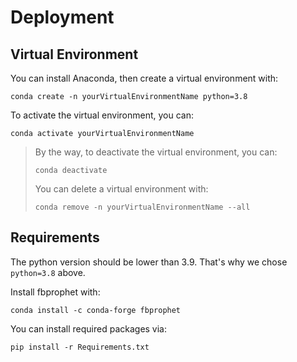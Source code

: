 # Deployment

## Virtual Environment

You can install Anaconda, then create a virtual environment with:

`conda create -n yourVirtualEnvironmentName python=3.8`

To activate the virtual environment, you can:

`conda activate yourVirtualEnvironmentName`

> By the way, to deactivate the virtual environment, you can:
>
> `conda deactivate`
>
> You can delete a virtual environment with:
>
> `conda remove -n yourVirtualEnvironmentName --all`

## Requirements

The python version should be lower than 3.9. That's why we chose `python=3.8` above.

Install fbprophet with:

`conda install -c conda-forge fbprophet`

You can install required packages via:

`pip install -r Requirements.txt `

